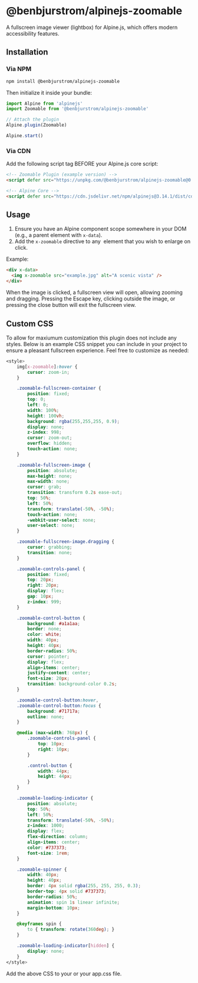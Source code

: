 # @benbjurstrom/alpinejs-zoomable

A fullscreen image viewer (lightbox) for Alpine.js, which offers modern accessibility features.

## Installation

### Via NPM
```bash
npm install @benbjurstrom/alpinejs-zoomable
```

Then initialize it inside your bundle:

```javascript
import Alpine from 'alpinejs'
import Zoomable from '@benbjurstrom/alpinejs-zoomable'

// Attach the plugin
Alpine.plugin(Zoomable)

Alpine.start()
```

### Via CDN

Add the following script tag BEFORE your Alpine.js core script:

```html
<!-- Zoomable Plugin (example version) -->
<script defer src="https://unpkg.com/@benbjurstrom/alpinejs-zoomable@0.1.0/dist/cdn.min.js"></script>

<!-- Alpine Core -->
<script defer src="https://cdn.jsdelivr.net/npm/alpinejs@3.14.1/dist/cdn.min.js"></script>
```

## Usage

1. Ensure you have an Alpine component scope somewhere in your DOM (e.g., a parent element with `x-data`).  
2. Add the `x-zoomable` directive to any <img> element that you wish to enlarge on click.

Example:
```html
<div x-data>
  <img x-zoomable src="example.jpg" alt="A scenic vista" />
</div>
```

When the image is clicked, a fullscreen view will open, allowing zooming and dragging. Pressing the Escape key, clicking outside the image, or pressing the close button will exit the fullscreen view.

## Custom CSS

To allow for maxiumum customization this plugin does not include any styles. Below is an example CSS snippet you can include in your project to ensure a pleasant fullscreen experience. Feel free to customize as needed:

```css
<style>
    img[x-zoomable]:hover {
        cursor: zoom-in;
    }

    .zoomable-fullscreen-container {
        position: fixed;
        top: 0;
        left: 0;
        width: 100%;
        height: 100vh;
        background: rgba(255,255,255, 0.9);
        display: none;
        z-index: 998;
        cursor: zoom-out;
        overflow: hidden;
        touch-action: none;
    }

    .zoomable-fullscreen-image {
        position: absolute;
        max-height: none;
        max-width: none;
        cursor: grab;
        transition: transform 0.2s ease-out;
        top: 50%;
        left: 50%;
        transform: translate(-50%, -50%);
        touch-action: none;
        -webkit-user-select: none;
        user-select: none;
    }

    .zoomable-fullscreen-image.dragging {
        cursor: grabbing;
        transition: none;
    }

    .zoomable-controls-panel {
        position: fixed;
        top: 20px;
        right: 20px;
        display: flex;
        gap: 10px;
        z-index: 999;
    }

    .zoomable-control-button {
        background: #a1a1aa;
        border: none;
        color: white;
        width: 40px;
        height: 40px;
        border-radius: 50%;
        cursor: pointer;
        display: flex;
        align-items: center;
        justify-content: center;
        font-size: 20px;
        transition: background-color 0.2s;
    }

    .zoomable-control-button:hover,
    .zoomable-control-button:focus {
        background: #71717a;
        outline: none;
    }

    @media (max-width: 768px) {
        .zoomable-controls-panel {
            top: 10px;
            right: 10px;
        }

        .control-button {
            width: 44px;
            height: 44px;
        }
    }

    .zoomable-loading-indicator {
        position: absolute;
        top: 50%;
        left: 50%;
        transform: translate(-50%, -50%);
        z-index: 1000;
        display: flex;
        flex-direction: column;
        align-items: center;
        color: #737373;
        font-size: 1rem;
    }

    .zoomable-spinner {
        width: 40px;
        height: 40px;
        border: 4px solid rgba(255, 255, 255, 0.3);
        border-top: 4px solid #737373;
        border-radius: 50%;
        animation: spin 1s linear infinite;
        margin-bottom: 10px;
    }

    @keyframes spin {
        to { transform: rotate(360deg); }
    }

    .zoomable-loading-indicator[hidden] {
        display: none;
    }
</style>
```

Add the above CSS to your <head> or your app.css file.